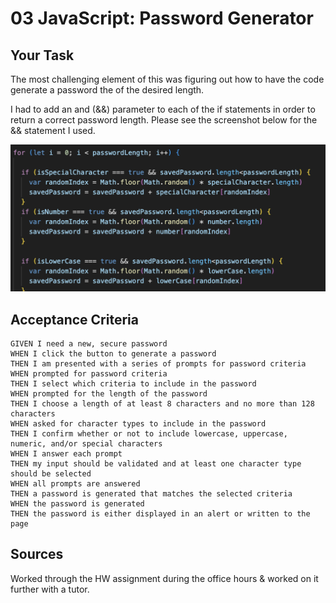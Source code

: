 # 03 JavaScript: Password Generator

## Your Task

The most challenging element of this was figuring out how to have the code generate a password the of the desired length.

I had to add an and (&&) parameter to each of the if statements in order to return a correct password length. Please see the screenshot below for the && statement I used. 

![screenshot of the && statement.](./Assets/Screenshot%202023-07-03%20at%204.23.16%20PM.png)

## Acceptance Criteria

```
GIVEN I need a new, secure password
WHEN I click the button to generate a password
THEN I am presented with a series of prompts for password criteria
WHEN prompted for password criteria
THEN I select which criteria to include in the password
WHEN prompted for the length of the password
THEN I choose a length of at least 8 characters and no more than 128 characters
WHEN asked for character types to include in the password
THEN I confirm whether or not to include lowercase, uppercase, numeric, and/or special characters
WHEN I answer each prompt
THEN my input should be validated and at least one character type should be selected
WHEN all prompts are answered
THEN a password is generated that matches the selected criteria
WHEN the password is generated
THEN the password is either displayed in an alert or written to the page
```

## Sources

Worked through the HW assignment during the office hours & worked on it further with a tutor. 

